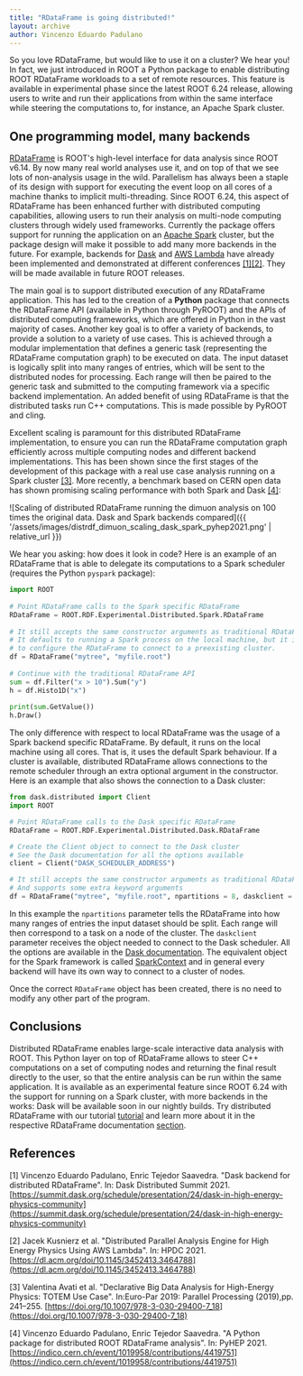 ```yaml
---
title: "RDataFrame is going distributed!"
layout: archive
author: Vincenzo Eduardo Padulano
---
```


So you love RDataFrame, but would like to use it on a cluster? We hear you! In fact, we just introduced in ROOT a Python
package to enable distributing ROOT RDataFrame workloads to a set of remote resources.
This feature is available in experimental phase since the latest ROOT 6.24 release, allowing users to write and run
their applications from within the same interface while steering the computations to, for instance, an Apache Spark
cluster.

## One programming model, many backends

[RDataFrame](https://root.cern/doc/master/classROOT_1_1RDataFrame.html) is ROOT's high-level interface for data
analysis since ROOT v6.14. By now many real world analyses use it, and on top of that we see lots of non-analysis usage
in the wild. Parallelism has always been a staple of its design with support for executing the event loop on all cores
of a machine thanks to implicit multi-threading. Since ROOT 6.24, this aspect of RDataFrame has been enhanced further
with distributed computing capabilities, allowing users to run their analysis on multi-node computing clusters through
widely used frameworks. Currently the package offers support for running the application on an
[Apache Spark](https://spark.apache.org/) cluster, but the package design will make it possible to add many more
backends in the future. For example, backends for [Dask](https://dask.org/) and
[AWS Lambda](https://aws.amazon.com/lambda/) have already been implemented and demonstrated at different conferences
[[1]](#dasksummit)[[2]](#hips21). They will be made available in future ROOT releases.

The main goal is to support distributed execution of any RDataFrame application. This has led to the creation of a 
**Python** package that connects the RDataFrame API (available in Python through PyROOT) and the APIs of
distributed computing frameworks, which are offered in Python in the vast majority of cases. Another key goal is to
offer a variety of backends, to provide a solution to a variety of use cases. This is achieved through a modular
implementation that defines a generic task (representing the RDataFrame computation graph) to be executed on data. The
input dataset is logically split into many ranges of entries, which will be sent to the distributed nodes for
processing. Each range will then be paired to the generic task and submitted to the computing framework via a specific
backend implementation. An added benefit of using RDataFrame is that the distributed tasks run C++ computations. This is
made possible by PyROOT and cling.

Excellent scaling is paramount for this distributed RDataFrame implementation, to ensure you can run the RDataFrame
computation graph efficiently across multiple computing nodes and different backend implementations. This has been shown
since the first stages of the development of this package with a real use case analysis running on a Spark cluster
[[3]](#europar19). More recently, a benchmark based on CERN open data has shown promising scaling performance with both
Spark and Dask [[4]](#pyhep21):

![Scaling of distributed RDataFrame running the dimuon analysis on 100 times the original data. Dask and Spark backends compared]({{ '/assets/images/distrdf_dimuon_scaling_dask_spark_pyhep2021.png' | relative_url }})

We hear you asking: how does it look in code? Here is an example of an RDataFrame that is able to delegate its
computations to a Spark scheduler (requires the Python `pyspark` package):

```python
import ROOT
 
# Point RDataFrame calls to the Spark specific RDataFrame
RDataFrame = ROOT.RDF.Experimental.Distributed.Spark.RDataFrame
 
# It still accepts the same constructor arguments as traditional RDataFrame.
# It defaults to running a Spark process on the local machine, but it is possible
# to configure the RDataFrame to connect to a preexisting cluster.
df = RDataFrame("mytree", "myfile.root")
 
# Continue with the traditional RDataFrame API
sum = df.Filter("x > 10").Sum("y")
h = df.Histo1D("x")
 
print(sum.GetValue())
h.Draw()
```

The only difference with respect to local RDataFrame was the usage of a Spark backend specific RDataFrame. By default,
it runs on the local machine using all cores. That is, it uses the default Spark behaviour. If a cluster is available,
distributed RDataFrame allows connections to the remote scheduler through an extra optional argument in the constructor.
Here is an example that also shows the connection to a Dask cluster:

```python
from dask.distributed import Client
import ROOT

# Point RDataFrame calls to the Dask specific RDataFrame
RDataFrame = ROOT.RDF.Experimental.Distributed.Dask.RDataFrame

# Create the Client object to connect to the Dask cluster
# See the Dask documentation for all the options available
client = Client("DASK_SCHEDULER_ADDRESS")

# It still accepts the same constructor arguments as traditional RDataFrame
# And supports some extra keyword arguments
df = RDataFrame("mytree", "myfile.root", npartitions = 8, daskclient = client)
```

In this example the `npartitions` parameter tells the RDataFrame into how many ranges of entries the input dataset should
be split. Each range will then correspond to a task on a node of the cluster. The `daskclient` parameter receives the
object needed to connect to the Dask scheduler. All the options are available in the
[Dask documentation](https://distributed.dask.org/en/latest/client.html). The equivalent object for the Spark framework
is called [SparkContext](https://spark.apache.org/docs/latest/api/python/reference/api/pyspark.SparkContext.html) and in
general every backend will have its own way to connect to a cluster of nodes.

Once the correct `RDataFrame` object has been created, there is no need to modify any other part of the program.

## Conclusions

Distributed RDataFrame enables large-scale interactive data analysis with ROOT. This Python layer on top of RDataFrame
allows to steer C++ computations on a set of computing nodes and returning the final result directly to the user, so
that the entire analysis can be run within the same application. It is available as an experimental feature since ROOT
6.24 with the support for running on a Spark cluster, with more backends in the works: Dask will be available soon in
our nightly builds. Try distributed RDataFrame with our tutorial
[tutorial](https://root.cern/doc/master/distrdf001__spark__connection_8py.html) and learn more about it in the
respective RDataFrame documentation [section](https://root.cern/doc/master/classROOT_1_1RDataFrame.html#distrdf).

## References

<a name="dasksummit">[1]</a> Vincenzo Eduardo Padulano, Enric Tejedor Saavedra. "Dask backend for distributed RDataFrame". In: Dask Distributed Summit 2021. [https://summit.dask.org/schedule/presentation/24/dask-in-high-energy-physics-community](https://summit.dask.org/schedule/presentation/24/dask-in-high-energy-physics-community)

<a name="hips21">[2]</a> Jacek Kusnierz et al. "Distributed Parallel Analysis Engine for High Energy Physics Using AWS Lambda". In: HPDC 2021. [https://dl.acm.org/doi/10.1145/3452413.3464788](https://dl.acm.org/doi/10.1145/3452413.3464788)

<a name="europar19">[3]</a> Valentina Avati et al. "Declarative Big Data Analysis for High-Energy Physics: TOTEM Use Case". In:Euro-Par 2019: Parallel Processing (2019),pp. 241–255. [https://doi.org/10.1007/978-3-030-29400-7_18](https://doi.org/10.1007/978-3-030-29400-7_18)

<a name="pyhep21">[4]</a> Vincenzo Eduardo Padulano, Enric Tejedor Saavedra. "A Python package for distributed ROOT RDataFrame analysis". In: PyHEP 2021. [https://indico.cern.ch/event/1019958/contributions/4419751](https://indico.cern.ch/event/1019958/contributions/4419751)
